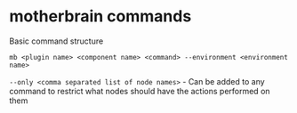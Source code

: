 # motherbrain commands

Basic command structure

```
mb <plugin name> <component name> <command> --environment <environment name>
```

`--only <comma separated list of node names>` - Can be added to any command to restrict what nodes should have the actions performed on them